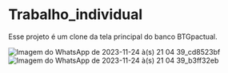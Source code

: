 # Trabalho_individual

Esse projeto é um clone da tela principal do banco BTGpactual.

![Imagem do WhatsApp de 2023-11-24 à(s) 21 04 39_cd8523bf](https://github.com/RGOC12/Trabalho_individual/assets/106785043/3dfbc490-7292-4c0d-9c37-230ddc5fdfbc)
![Imagem do WhatsApp de 2023-11-24 à(s) 21 04 39_b3ff32eb](https://github.com/RGOC12/Trabalho_individual/assets/106785043/b800c305-00b2-49cb-8f18-9b9ebd465c37)
